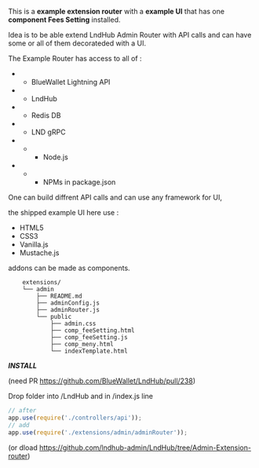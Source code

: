This is a __example extension router__ with a __example UI__ that has one __component Fees Setting__ installed.

Idea is to be able extend LndHub Admin Router with API calls and can have some or all of them decorateded with a UI.

The Example Router has access to all of : 
 - + BlueWallet Lightning API 
 - + LndHub 
 - + Redis DB 
 - + LND gRPC 
 - - + Node.js
 - - + NPMs in package.json
 

One can build diffrent API calls and can use any framework for UI, 

the shipped example UI here use :

- HTML5
- CSS3
- Vanilla.js
- Mustache.js

addons can be made as components.


        extensions/
        └── admin
            ├── README.md
            ├── adminConfig.js
            ├── adminRouter.js
            └── public
                ├── admin.css
                ├── comp_feeSetting.html
                ├── comp_feeSetting.js
                ├── comp_meny.html
                └── indexTemplate.html



***INSTALL*** 

(need PR https://github.com/BlueWallet/LndHub/pull/238)

Drop folder into /LndHub and in /index.js line 
```javascript
// after
app.use(require('./controllers/api'));
// add
app.use(require('./extensions/admin/adminRouter'));
```

(or dload https://github.com/lndhub-admin/LndHub/tree/Admin-Extension-router)

